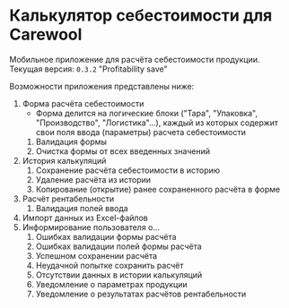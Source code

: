 # Калькулятор себестоимости для Carewool

Мобильное приложение для расчёта себестоимости продукции.  
Текущая версия: `0.3.2` "Profitability save"

Возможности приложения представлены ниже:
1. Форма расчёта себестоимости
   - Форма делится на логические блоки ("Тара", "Упаковка", "Производство", "Логистика"...), каждый из которых содержит свои поля ввода (параметры) расчета себестоимости
   1. Валидация формы
   2. Очистка формы от всех введенных значений 
2. История калькуляций
   1. Сохранение расчёта себестоимости в историю
   2. Удаление расчёта из истории
   3. Копирование (открытие) ранее сохраненного расчёта в форме
3. Расчёт рентабельности
   1. Валидация полей ввода
4. Импорт данных из Excel-файлов
5. Информирование пользователя о...
   1. Ошибках валидации формы расчёта
   2. Ошибках валидации полей формы расчёта
   3. Успешном сохранении расчёта
   4. Неудачной попытке сохранить расчёт
   5. Отсутствии данных в истории калькуляций
   6. Уведомление о параметрах продукции
   7. Уведомление о результатах расчётов рентабельности